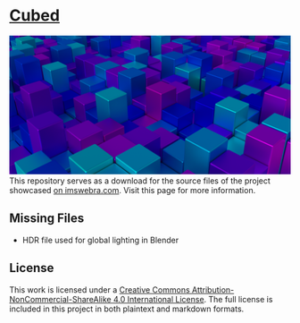 # [Cubed](http://www.imswebra.com/projects/cubed/)
![](Cubed.png)
This repository serves as a download for the source files of the project showcased [on imswebra.com](http://www.imswebra.com/projects/cubed/). Visit this page for more information.

## Missing Files
- HDR file used for global lighting in Blender

## License
This work is licensed under a [Creative Commons Attribution-NonCommercial-ShareAlike 4.0 International License](https://creativecommons.org/licenses/by-nc-sa/4.0/). The full license is included in this project in both plaintext and markdown formats.

